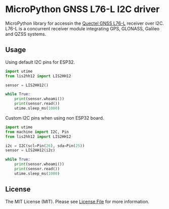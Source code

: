 # MicroPython GNSS L76-L I2C driver

MicroPython library for accessin the [Quectel GNSS L76-L](http://www.quectel.com/product/l76l.htm) receiver over I2C. L76-L is a
concurrent receiver module integrating GPS, GLONASS, Galileo and QZSS systems.

## Usage

Using default I2C pins for ESP32.

```python
import utime
from lis2hh12 import LIS2HH12

sensor = LIS2HH12()

while True:
    print(sensor.whoami())
    print(sensor.read())
    utime.sleep_ms(1000)
```

Custom I2C pins when using non ESP32 board.

```python
import utime
from machine import I2C, Pin
from lis2hh12 import LIS2HH12

i2c = I2C(scl=Pin(26), sda=Pin(25))
sensor = LIS2HH12(i2c)

while True:
    print(sensor.whoami())
    print(sensor.read())
    utime.sleep_ms(1000)
```

## License

The MIT License (MIT). Please see [License File](LICENSE.md) for more information.